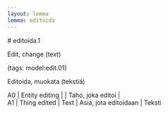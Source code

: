 ```yaml
---
layout: lemma
lemma: editoida
---
```


<div class="sense">
# <span class="sensename">editoida.1</span>

<span class="description">Edit, change (text)</span>

(tags: model:edit.01)

<span class="description">Editoida, muokata (tekstiä)</span>

A0 | Entity editing |   | Taho, joka editoi |  
A1 | Thing edited | Text | Asia, jota editoidaan | Teksti

</div>

